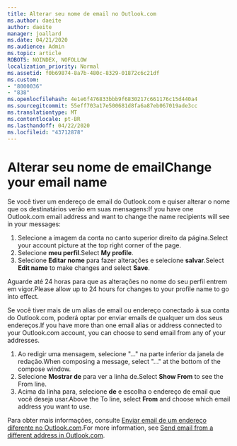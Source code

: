 ```yaml
---
title: Alterar seu nome de email no Outlook.com
ms.author: daeite
author: daeite
manager: joallard
ms.date: 04/21/2020
ms.audience: Admin
ms.topic: article
ROBOTS: NOINDEX, NOFOLLOW
localization_priority: Normal
ms.assetid: f0b69874-8a7b-480c-8329-01872c6c21df
ms.custom:
- "8000036"
- "838"
ms.openlocfilehash: 4e1e6f476833bbb9f6830217c661176c15d440a4
ms.sourcegitcommit: 55eff703a17e500681d8fa6a87eb067019ade3cc
ms.translationtype: MT
ms.contentlocale: pt-BR
ms.lasthandoff: 04/22/2020
ms.locfileid: "43712878"
---
```

# <a name="change-your-email-name"></a><span data-ttu-id="d5cbd-102">Alterar seu nome de email</span><span class="sxs-lookup"><span data-stu-id="d5cbd-102">Change your email name</span></span>

<span data-ttu-id="d5cbd-103">Se você tiver um endereço de email do Outlook.com e quiser alterar o nome que os destinatários verão em suas mensagens:</span><span class="sxs-lookup"><span data-stu-id="d5cbd-103">If you have one Outlook.com email address and want to change the name recipients will see in your messages:</span></span>
  
1. <span data-ttu-id="d5cbd-104">Selecione a imagem da conta no canto superior direito da página.</span><span class="sxs-lookup"><span data-stu-id="d5cbd-104">Select your account picture at the top right corner of the page.</span></span>
2. <span data-ttu-id="d5cbd-105">Selecione **meu perfil**.</span><span class="sxs-lookup"><span data-stu-id="d5cbd-105">Select **My profile**.</span></span>
3. <span data-ttu-id="d5cbd-106">Selecione **Editar nome** para fazer alterações e selecione **salvar**.</span><span class="sxs-lookup"><span data-stu-id="d5cbd-106">Select **Edit name** to make changes and select **Save**.</span></span>

<span data-ttu-id="d5cbd-107">Aguarde até 24 horas para que as alterações no nome do seu perfil entrem em vigor.</span><span class="sxs-lookup"><span data-stu-id="d5cbd-107">Please allow up to 24 hours for changes to your profile name to go into effect.</span></span>
  
<span data-ttu-id="d5cbd-108">Se você tiver mais de um alias de email ou endereço conectado à sua conta do Outlook.com, poderá optar por enviar emails de qualquer um dos seus endereços.</span><span class="sxs-lookup"><span data-stu-id="d5cbd-108">If you have more than one email alias or address connected to your Outlook.com account, you can choose to send email from any of your addresses.</span></span>
  
1. <span data-ttu-id="d5cbd-109">Ao redigir uma mensagem, selecione "..." na parte inferior da janela de redação.</span><span class="sxs-lookup"><span data-stu-id="d5cbd-109">When composing a message, select "..." at the bottom of the compose window.</span></span>
1. <span data-ttu-id="d5cbd-110">Selecione **Mostrar de** para ver a linha de.</span><span class="sxs-lookup"><span data-stu-id="d5cbd-110">Select **Show From** to see the From line.</span></span>
1. <span data-ttu-id="d5cbd-111">Acima da linha para, selecione **de** e escolha o endereço de email que você deseja usar.</span><span class="sxs-lookup"><span data-stu-id="d5cbd-111">Above the To line, select **From** and choose which email address you want to use.</span></span>

<span data-ttu-id="d5cbd-112">Para obter mais informações, consulte [Enviar email de um endereço diferente no Outlook.com](https://support.office.com/article/ccba89cb-141c-4a36-8c56-6d16a8556d2e?wt.mc_id=Office_Outlook_com_Alchemy).</span><span class="sxs-lookup"><span data-stu-id="d5cbd-112">For more information, see [Send email from a different address in Outlook.com](https://support.office.com/article/ccba89cb-141c-4a36-8c56-6d16a8556d2e?wt.mc_id=Office_Outlook_com_Alchemy).</span></span>